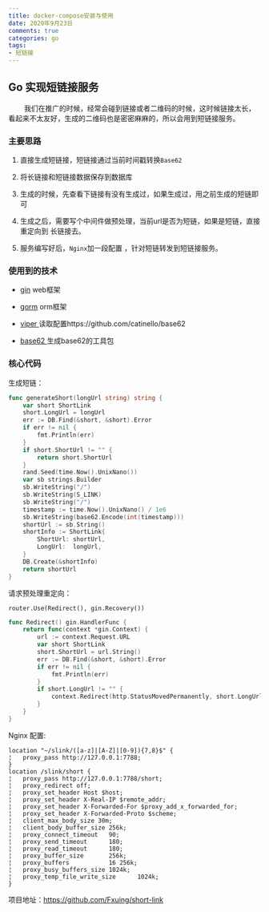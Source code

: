 ```yaml
---
title: docker-compose安装与使用
date: 2020年9月23日
comments: true
categories: go
tags:
- 短链接
---
```


## Go 实现短链接服务

        我们在推广的时候，经常会碰到链接或者二维码的时候，这时候链接太长，看起来不太友好，生成的二维码也是密密麻麻的，所以会用到短链接服务。

<!--more-->

### 主要思路

1. 直接生成短链接，短链接通过当前时间戳转换`Base62`

2. 将长链接和短链接数据保存到数据库

3. 生成的时候，先查看下链接有没有生成过，如果生成过，用之前生成的短链即可

4. 生成之后，需要写个中间件做预处理，当前url是否为短链，如果是短链，直接重定向到  长链接去。

5. 服务编写好后，`Nginx`加一段配置 ，针对短链转发到短链接服务。

### 使用到的技术

- [gin](https://github.com/gin-gonic/gin) web框架

- [gorm](https://github.com/jinzhu/gorm) orm框架

- [viper ](https://github.com/spf13/viper) 读取配置https://github.com/catinello/base62

- [base62 ](https://github.com/catinello/base62) 生成base62的工具包

### 核心代码

生成短链：

```go
func generateShort(longUrl string) string {
    var short ShortLink
    short.LongUrl = longUrl
    err := DB.Find(&short, &short).Error
    if err != nil {
        fmt.Println(err)
    }
    if short.ShortUrl != "" {
        return short.ShortUrl
    }
    rand.Seed(time.Now().UnixNano())
    var sb strings.Builder
    sb.WriteString("/")
    sb.WriteString(S_LINK)
    sb.WriteString("/")
    timestamp := time.Now().UnixNano() / 1e6
    sb.WriteString(base62.Encode(int(timestamp)))
    shortUrl := sb.String()
    shortInfo := ShortLink{
        ShortUrl: shortUrl,
        LongUrl:  longUrl,
    }
    DB.Create(&shortInfo)
    return shortUrl
}
```

请求预处理重定向：

`router.Use(Redirect(), gin.Recovery())`

```go
func Redirect() gin.HandlerFunc {
    return func(context *gin.Context) {
        url := context.Request.URL
        var short ShortLink
        short.ShortUrl = url.String()
        err := DB.Find(&short, &short).Error
        if err != nil {
            fmt.Println(err)
        }
        if short.LongUrl != "" {
            context.Redirect(http.StatusMovedPermanently, short.LongUrl)
        }
    }
}
```

Nginx 配置:

```nginx
location "~/slink/([a-z]|[A-Z]|[0-9]){7,8}$" {
¦   proxy_pass http://127.0.0.1:7788;
}   
location /slink/short {
¦   proxy_pass http://127.0.0.1:7788/short;
¦   proxy_redirect off;
¦   proxy_set_header Host $host;
¦   proxy_set_header X-Real-IP $remote_addr;
¦   proxy_set_header X-Forwarded-For $proxy_add_x_forwarded_for;
¦   proxy_set_header X-Forwarded-Proto $scheme;
¦   client_max_body_size 30m;
¦   client_body_buffer_size 256k;
¦   proxy_connect_timeout   90; 
¦   proxy_send_timeout      180;
¦   proxy_read_timeout      180;
¦   proxy_buffer_size       256k;
¦   proxy_buffers           16 256k;
¦   proxy_busy_buffers_size 1024k;
¦   proxy_temp_file_write_size      1024k;
}
```

项目地址：https://github.com/Fxuing/short-link


